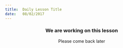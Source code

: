 ```yaml
---
title:  Daily Lesson Title
date:   08/02/2017
---
```


### <center>We are working on this lesson</center>
<center>Please come back later</center>